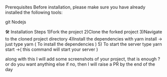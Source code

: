 Prerequisites
Before installation, please make sure you have already installed the following tools:

git
Nodejs

🛠️ Installation Steps
1)Fork the project
2)Clone the forked project
3)Navigate to the cloned project directory
4)Install the dependencies with yarn install
-> just type yarn ( To install the dependencies )
5)  To start the server type yarn start 
->( this command will start your server )

along with this I will add some screenshots of your project, that is enough ? or do you want anything else
if no, then I will raise a PR by the end of the day
